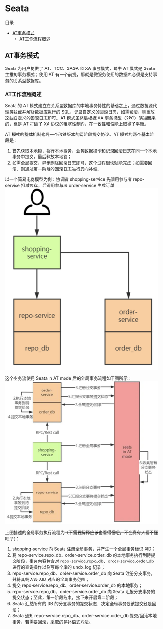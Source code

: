 # Seata

目录
+ [AT事务模式](#AT事务模式)
  - [AT工作流程概述](#AT工作流程概述)

## AT事务模式
Seata 为用户提供了 AT、TCC、SAGA 和 XA 事务模式，其中 AT 模式是 Seata 主推的事务模式；使用 AT 有一个前提，那就是微服务使用的数据库必须是支持事务的关系型数据库。

### AT工作流程概述
Seata 的 AT 模式建立在关系型数据库的本地事务特性的基础之上，通过数据源代理类拦截并解析数据库执行的 SQL，记录自定义的回滚日志，如需回滚，则重放这些自定义的回滚日志即可。AT 模式虽然是根据 XA 事务模型（2PC）演进而来的，但是 AT 打破了 XA 协议的阻塞性制约，在一致性和性能上取得了平衡。

AT 模式的整体机制也是一个改进版本的两阶段提交协议。AT 模式的两个基本阶段是：
1. 首先获取本地锁，执行本地事务，业务数据操作和记录回滚日志在同一个本地事务中提交，最后释放本地锁；
2. 如需全局提交，异步删除回滚日志即可，这个过程很快就能完成；如需要回滚，则通过第一阶段的回滚日志进行反向补偿。

以一个简易电商模型为例：协调者 shopping-service 先调用参与者 repo-service 扣减库存，后调用参与者 order-service 生成订单  
![购物业务场景图](images/购物业务场景图.png)  

这个业务流使用 Seata in AT mode 后的全局事务流程如下图所示：
![AT](images/AT总览.png)

上图描述的全局事务执行流程为~~（不需要解释应该也看得懂吧，不会真有人看不懂吧？）~~：
1. shopping-service 向 Seata 注册全局事务，并产生一个全局事务标识 XID；
2. 将 repo-service.repo_db、order-service.order_db 的本地事务执行到待提交阶段，事务内容包含对 repo-service.repo_db、order-service.order_db 进行的查询操作以及写每个库的 undo_log 记录；
3. repo-service.repo_db、order-service.order_db 向 Seata 注册分支事务，并将其纳入该 XID 对应的全局事务范围；
4. 提交 repo-service.repo_db、order-service.order_db 的本地事务；
5. repo-service.repo_db、order-service.order_db 向 Seata 汇报分支事务的提交状态；至此，第一阶段结束，接下来开启第二阶段；
6. Seata 汇总所有的 DB 的分支事务的提交状态，决定全局事务是该提交还是回滚；
7. Seata 通知 repo-service.repo_db、order-service.order_db 提交/回滚本地事务，若需要回滚，采取的是补偿式方法。
